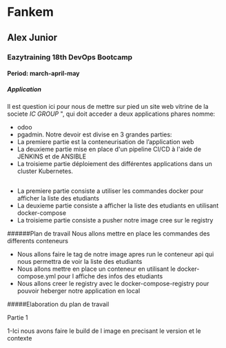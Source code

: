 # Fankem
## Alex Junior
### Eazytraining 18th DevOps Bootcamp
#### Period: march-april-may


##### Application
Il est question ici pour nous de mettre sur pied un site web vitrine de la societe *IC GROUP* ", qui doit acceder a deux applications phares nomme:
- odoo
- pgadmin.
Notre devoir est divise en 3 grandes parties:
- La premiere partie est la conteneurisation de l’application web
- La deuxieme partie mise en place d'un pipeline CI/CD à l'aide de JENKINS et de ANSIBLE
- La troisieme partie déploiement des différentes applications dans un cluster Kubernetes.
##

- La premiere partie consiste a utiliser les commandes docker pour afficher la liste des etudiants
- La deuxieme partie consiste a afficher la liste des etudiants en utilisant docker-compose
- La troisieme partie consiste a pusher notre image cree sur le registry

######Plan de travail 
Nous allons mettre en place les commandes des differents conteneurs 
- Nous allons faire le tag de notre image apres run le conteneur api qui nous permettra de voir la liste des etudiants
- Nous allons mettre en place un conteneur en utilisant le docker-compose.yml pour l affiche des infos des etudiants
- Nous allons creer le registry avec le docker-compose-registry pour pouvoir heberger notre application en local
 
#####Elaboration du plan de travail

Partie 1
 
1-Ici nous avons faire le build de l image en precisant le version et le contexte
